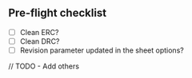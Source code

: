 ## Pre-flight checklist

- [ ] Clean ERC?
- [ ] Clean DRC?
- [ ] Revision parameter updated in the sheet options?

// TODO - Add others

